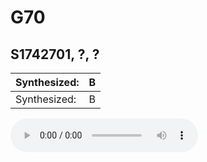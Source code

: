 # G70
## S1742701, ?, ?
Synthesized: | B
--- | ---
Synthesized: | B

<audio src = "assets/5-253094-B-49.wav" controls preload></audio>